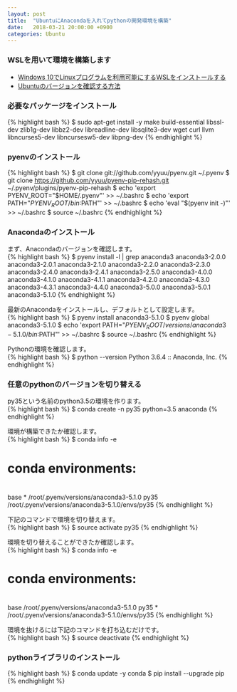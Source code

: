 ```yaml
---
layout: post
title:  "UbuntuにAnacondaを入れてpythonの開発環境を構築"
date:   2018-03-21 20:00:00 +0900
categories: Ubuntu
---
```


### WSLを用いて環境を構築します
- [Windows 10でLinuxプログラムを利用可能にするWSLをインストールする][lnk-01]
- [Ubuntuのバージョンを確認する方法][lnk-02]

### 必要なパッケージをインストール
{% highlight bash %}
$ sudo apt-get install -y make build-essential libssl-dev zlib1g-dev libbz2-dev libreadline-dev libsqlite3-dev wget curl llvm libncurses5-dev libncursesw5-dev libpng-dev
{% endhighlight %}

### pyenvのインストール
{% highlight bash %}
$ git clone git://github.com/yyuu/pyenv.git ~/.pyenv
$ git clone https://github.com/yyuu/pyenv-pip-rehash.git ~/.pyenv/plugins/pyenv-pip-rehash
$ echo 'export PYENV_ROOT="$HOME/.pyenv"' >> ~/.bashrc
$ echo 'export PATH="$PYENV_ROOT/bin:$PATH"' >> ~/.bashrc
$ echo 'eval "$(pyenv init -)"' >> ~/.bashrc
$ source ~/.bashrc
{% endhighlight %}

### Anacondaのインストール
まず、Anacondaのバージョンを確認します。  
{% highlight bash %}
$ pyenv install -l | grep anaconda3
  anaconda3-2.0.0
  anaconda3-2.0.1
  anaconda3-2.1.0
  anaconda3-2.2.0
  anaconda3-2.3.0
  anaconda3-2.4.0
  anaconda3-2.4.1
  anaconda3-2.5.0
  anaconda3-4.0.0
  anaconda3-4.1.0
  anaconda3-4.1.1
  anaconda3-4.2.0
  anaconda3-4.3.0
  anaconda3-4.3.1
  anaconda3-4.4.0
  anaconda3-5.0.0
  anaconda3-5.0.1
  anaconda3-5.1.0
{% endhighlight %}

最新のAnacondaをインストールし、デフォルトとして設定します。  
{% highlight bash %}
$ pyenv install anaconda3-5.1.0
$ pyenv global anaconda3-5.1.0
$ echo 'export PATH="$PYENV_ROOT/versions/anaconda3-5.1.0/bin:$PATH"' >> ~/.bashrc
$ source ~/.bashrc
{% endhighlight %}

Pythonの環境を確認します。  
{% highlight bash %}
$ python --version
Python 3.6.4 :: Anaconda, Inc.
{% endhighlight %}

### 任意のpythonのバージョンを切り替える
py35という名前のpython3.5の環境を作ります。  
{% highlight bash %}
$ conda create -n py35 python=3.5 anaconda
{% endhighlight %}

環境が構築できたか確認します。  
{% highlight bash %}
$ conda info -e
# conda environments:
#
base                  *  /root/.pyenv/versions/anaconda3-5.1.0
py35                     /root/.pyenv/versions/anaconda3-5.1.0/envs/py35
{% endhighlight %}

下記のコマンドで環境を切り替えます。  
{% highlight bash %}
$ source activate py35
{% endhighlight %}

環境を切り替えることができたか確認します。  
{% highlight bash %}
$ conda info -e
# conda environments:
#
base                     /root/.pyenv/versions/anaconda3-5.1.0
py35                  *  /root/.pyenv/versions/anaconda3-5.1.0/envs/py35
{% endhighlight %}

環境を抜けるには下記のコマンドを打ち込むだけです。  
{% highlight bash %}
$ source deactivate
{% endhighlight %}

### pythonライブラリのインストール
{% highlight bash %}
$ conda update -y conda
$ pip install --upgrade pip
{% endhighlight %}

[lnk-01]: http://www.atmarkit.co.jp/ait/articles/1608/08/news039.html
[lnk-02]: {{site.baseurl}}/ubuntu/2018/03/12/Ubuntu_check_Version.html
